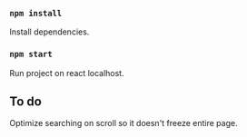 ### `npm install`

Install dependencies.

### `npm start`

Run project on react localhost.

## To do

Optimize searching on scroll so it doesn't freeze entire page.